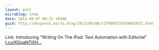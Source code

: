 ```yaml
---
layout: post
microblog: true
date: 2013-09-07 00:31 +0300
guid: http://desparoz.micro.blog/2013/09/06/t376095335934083072.html
---
```

Link: Introducing “Writing On The iPad: Text Automation with Editorial” [t.co/KGqaNTl0H...](http://t.co/KGqaNTl0HG)
